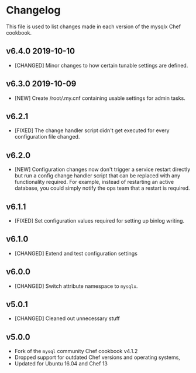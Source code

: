 # Changelog

This file is used to list changes made in each version of the mysqlx Chef cookbook.

## v6.4.0 2019-10-10

* [CHANGED] Minor changes to how certain tunable settings are defined.

## v6.3.0 2019-10-09

* [NEW] Create /root/.my.cnf containing usable settings for admin tasks.

## v6.2.1

* [FIXED] The change handler script didn't get executed for every
  configuration file changed.

## v6.2.0

* [NEW] Configuration changes now don't trigger a service restart directly
  but run a config change handler script that can be replaced with any
  functionality required. For example, instead of restarting an active
  database, you could simply notify the ops team that a restart is required.

## v6.1.1

* [FIXED] Set configuration values required for setting up binlog writing.

## v6.1.0

* [CHANGED] Extend and test configuration settings

## v6.0.0

* [CHANGED] Switch attribute namespace to `mysqlx`.

## v5.0.1

* [CHANGED] Cleaned out unnecessary stuff

## v5.0.0

* Fork of the `mysql` community Chef cookbook v4.1.2
* Dropped support for outdated Chef versions and operating systems,
* Updated for Ubuntu 16.04 and Chef 13
